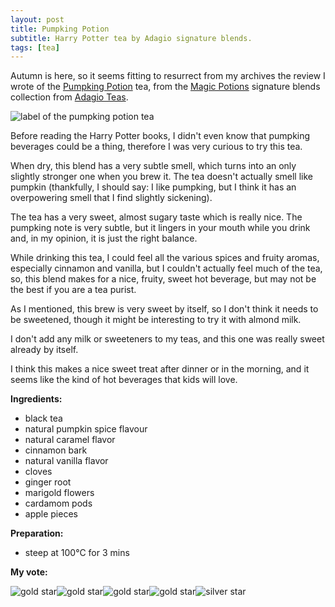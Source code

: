 ```yaml
---
layout: post
title: Pumpking Potion
subtitle: Harry Potter tea by Adagio signature blends.
tags: [tea]
---
```


Autumn is here, so it seems fitting to resurrect from my archives the review I wrote of the [Pumpking Potion](http://www.adagio.uk.com/signature_blend/blend.html?blend=7569) tea, from the [Magic Potions](http://www.adagio.uk.com/signature_blend/group.html?group=23) signature blends collection from [Adagio Teas](http://adagioteas.tumblr.com/).

<img style="margin:0px auto;display:block" src="/img/28092016/tea-label.jpg" alt="label of the pumpking potion tea"/> 

Before reading the Harry Potter books, I didn't even know that pumpking beverages could be a thing, therefore I was very curious to try this tea.

When dry, this blend has a very subtle smell, which turns into an only slightly stronger one when you brew it. The tea doesn't actually smell like pumpkin (thankfully, I should say: I like pumpking, but I think it has an overpowering smell that I find slightly sickening).

The tea has a very sweet, almost sugary taste which is really nice. The pumpking note is very subtle, but it lingers in your mouth while you drink and, in my opinion, it is just the right balance.

While drinking this tea, I could feel all the various spices and fruity aromas, especially cinnamon and vanilla, but I couldn't actually feel much of the tea, so, this blend makes for a nice, fruity, sweet hot beverage, but may not be the best if you are a tea purist.

As I mentioned, this brew is very sweet by itself, so I don't think it needs to be sweetened, though it might be interesting to try it with almond milk.

I don't add any milk or sweeteners to my teas, and this one was really sweet already by itself.

I think this makes a nice sweet treat after dinner or in the morning, and it seems like the kind of hot beverages that kids will love.

**Ingredients:**

*   black tea
*   natural pumpkin spice flavour
*   natural caramel flavor
*   cinnamon bark
*   natural vanilla flavor
*   cloves
*   ginger root
*   marigold flowers
*   cardamom pods
*   apple pieces

**Preparation:**

*   steep at 100°C for 3 mins

**My vote:**

<img src="/img/28092016/gold-star.png" alt="gold star"><img src="/img/28092016/gold-star.png" alt="gold star"><img src="/img/28092016/gold-star.png" alt="gold star"><img src="/img/28092016/gold-star.png" alt="gold star"><img src="/img/28092016/silver-star.png" alt="silver star">